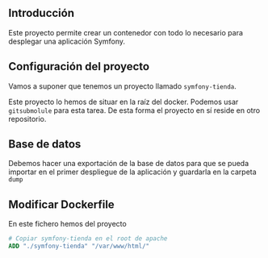 ## Introducción

Este proyecto permite crear un contenedor con todo lo necesario para desplegar una aplicación Symfony.

## Configuración del proyecto

Vamos a suponer que tenemos un proyecto llamado `symfony-tienda`.

Este proyecto lo hemos de situar en la raíz del docker. Podemos usar `gitsubmolule` para esta tarea. De esta forma el proyecto en sí reside en otro repositorio.

## Base de datos

Debemos hacer una exportación de la base de datos para que se pueda importar en el primer despliegue de la aplicación y guardarla en la carpeta `dump`

## Modificar Dockerfile

En este fichero hemos del proyecto

```dockerfile
# Copiar symfony-tienda en el root de apache
ADD "./symfony-tienda" "/var/www/html/"
```

